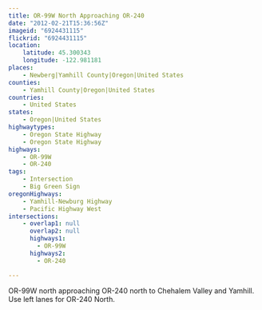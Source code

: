 ```yaml
---
title: OR-99W North Approaching OR-240
date: "2012-02-21T15:36:56Z"
imageid: "6924431115"
flickrid: "6924431115"
location:
    latitude: 45.300343
    longitude: -122.981181
places:
    - Newberg|Yamhill County|Oregon|United States
counties:
    - Yamhill County|Oregon|United States
countries:
    - United States
states:
    - Oregon|United States
highwaytypes:
    - Oregon State Highway
    - Oregon State Highway
highways:
    - OR-99W
    - OR-240
tags:
    - Intersection
    - Big Green Sign
oregonHighways:
    - Yamhill-Newburg Highway
    - Pacific Highway West
intersections:
    - overlap1: null
      overlap2: null
      highways1:
        - OR-99W
      highways2:
        - OR-240

---
```

OR-99W north approaching OR-240 north to Chehalem Valley and Yamhill.  Use left lanes for OR-240 North.